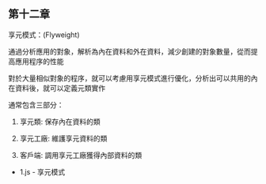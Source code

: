 ## 第十二章

享元模式：(Flyweight)

通過分析應用的對象，解析為內在資料和外在資料，減少創建的對象數量，從而提高應用程序的性能

對於大量相似對象的程序，就可以考慮用享元模式進行優化，分析出可以共用的內在資料後，就可以定義元類實作

通常包含三部分：

1. 享元類: 保存內在資料的類

2. 享元工廠: 維護享元資料的類

3. 客戶端: 調用享元工廠獲得內部資料的類

- 1.js - 享元模式